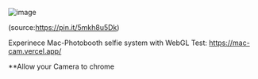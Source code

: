 ![image](https://github.com/user-attachments/assets/f5354a42-e6bc-4fc9-adeb-c2f32a569402)

(source:https://pin.it/5mkh8u5Dk)

Experinece Mac-Photobooth selfie system with WebGL
Test: https://mac-cam.vercel.app/

**Allow your Camera to chrome
